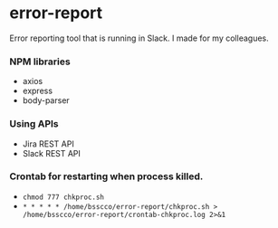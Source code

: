 # error-report
Error reporting tool that is running in Slack. I made for my colleagues.

### NPM libraries
- axios
- express
- body-parser

### Using APIs
- Jira REST API
- Slack REST API

### Crontab for restarting when process killed. 
- ```chmod 777 chkproc.sh```
- ```* * * * * /home/bsscco/error-report/chkproc.sh > /home/bsscco/error-report/crontab-chkproc.log 2>&1```
